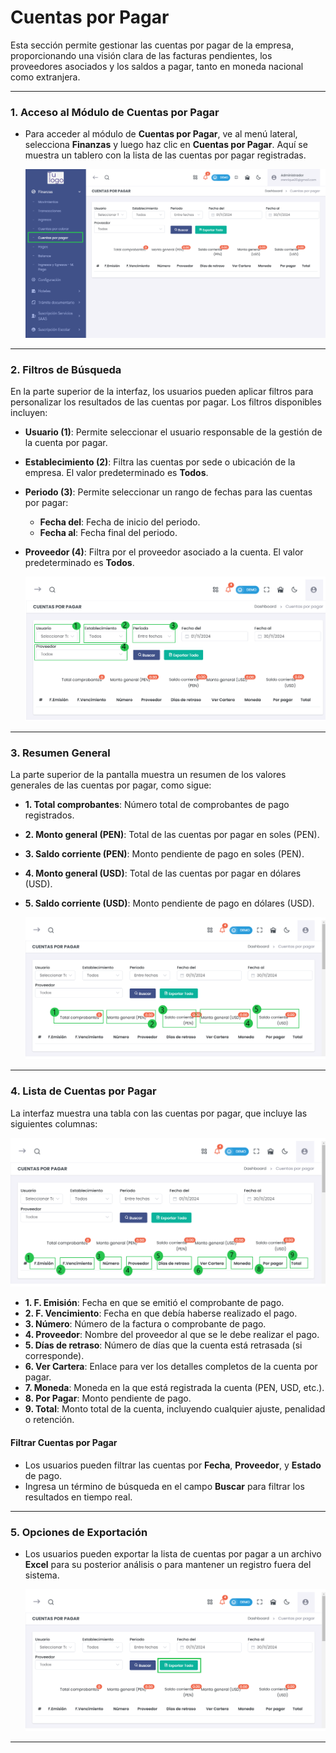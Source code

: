 # Cuentas por Pagar

Esta sección permite gestionar las cuentas por pagar de la empresa, proporcionando una visión clara de las facturas pendientes, los proveedores asociados y los saldos a pagar, tanto en moneda nacional como extranjera.

---

### 1. Acceso al Módulo de Cuentas por Pagar
- Para acceder al módulo de **Cuentas por Pagar**, ve al menú lateral, selecciona **Finanzas** y luego haz clic en **Cuentas por Pagar**. Aquí se muestra un tablero con la lista de las cuentas por pagar registradas.

  ![Acceso a Cuentas por Pagar](img/finanzas_cuentas_por_pagar_acceso.png)

---

### 2. Filtros de Búsqueda
En la parte superior de la interfaz, los usuarios pueden aplicar filtros para personalizar los resultados de las cuentas por pagar. Los filtros disponibles incluyen:

- **Usuario (1)**: Permite seleccionar el usuario responsable de la gestión de la cuenta por pagar.
- **Establecimiento (2)**: Filtra las cuentas por sede o ubicación de la empresa. El valor predeterminado es **Todos**.
- **Periodo (3)**: Permite seleccionar un rango de fechas para las cuentas por pagar:
  - **Fecha del**: Fecha de inicio del periodo.
  - **Fecha al**: Fecha final del periodo.
- **Proveedor (4)**: Filtra por el proveedor asociado a la cuenta. El valor predeterminado es **Todos**.


  ![Filtros de Cuentas por Pagar](img/finanzas_cuentas_por_pagar_filtros.png)

---

### 3. Resumen General
La parte superior de la pantalla muestra un resumen de los valores generales de las cuentas por pagar, como sigue:

- **1. Total comprobantes**: Número total de comprobantes de pago registrados.
- **2. Monto general (PEN)**: Total de las cuentas por pagar en soles (PEN).
- **3. Saldo corriente (PEN)**: Monto pendiente de pago en soles (PEN).
- **4. Monto general (USD)**: Total de las cuentas por pagar en dólares (USD).
- **5. Saldo corriente (USD)**: Monto pendiente de pago en dólares (USD).

  ![Resumen General de Cuentas por Pagar](img/finanzas_cuentas_por_pagar_resumen.png)

---

### 4. Lista de Cuentas por Pagar
La interfaz muestra una tabla con las cuentas por pagar, que incluye las siguientes columnas:

  ![Lista de Cuentas por Pagar](img/finanzas_cuentas_por_pagar_lista.png)

- **1. F. Emisión**: Fecha en que se emitió el comprobante de pago.
- **2. F. Vencimiento**: Fecha en que debía haberse realizado el pago.
- **3. Número**: Número de la factura o comprobante de pago.
- **4. Proveedor**: Nombre del proveedor al que se le debe realizar el pago.
- **5. Días de retraso**: Número de días que la cuenta está retrasada (si corresponde).
- **6. Ver Cartera**: Enlace para ver los detalles completos de la cuenta por pagar.
- **7. Moneda**: Moneda en la que está registrada la cuenta (PEN, USD, etc.).
- **8. Por Pagar**: Monto pendiente de pago.
- **9. Total**: Monto total de la cuenta, incluyendo cualquier ajuste, penalidad o retención.



#### Filtrar Cuentas por Pagar
- Los usuarios pueden filtrar las cuentas por **Fecha**, **Proveedor**, y **Estado** de pago.
- Ingresa un término de búsqueda en el campo **Buscar** para filtrar los resultados en tiempo real.


---

### 5. Opciones de Exportación
- Los usuarios pueden exportar la lista de cuentas por pagar a un archivo **Excel** para su posterior análisis o para mantener un registro fuera del sistema.

  ![Opciones de Exportación](img/finanzas_cuentas_por_pagar_exportar.png)

---
